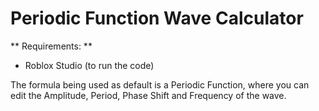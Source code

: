 # Periodic Function Wave Calculator #

** Requirements: **
- Roblox Studio (to run the code)

The formula being used as default is a Periodic Function, where you can edit the Amplitude, Period, Phase Shift and Frequency of the wave.
